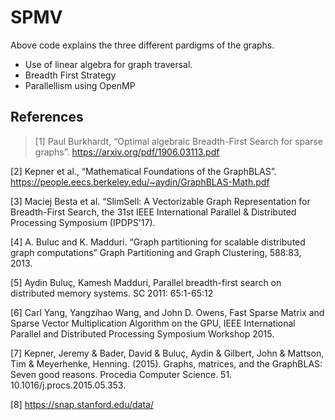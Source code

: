 # SPMV
Above code explains the three different pardigms of the graphs. 
* Use of linear algebra for graph traversal.
* Breadth First Strategy
* Parallellism using OpenMP


## References

> [1] Paul Burkhardt, “Optimal algebraic Breadth-First Search for sparse graphs”.
https://arxiv.org/pdf/1906.03113.pdf

[2] Kepner et al., “Mathematical Foundations of the GraphBLAS”.
https://people.eecs.berkeley.edu/~aydin/GraphBLAS-Math.pdf

[3] Maciej Besta et al. “SlimSell: A Vectorizable Graph Representation for Breadth-First
Search, the 31st IEEE International Parallel & Distributed Processing Symposium
(IPDPS'17).

[4] A. Buluc and K. Madduri. “Graph partitioning for scalable distributed graph computations”
Graph Partitioning and Graph Clustering, 588:83, 2013.

[5] Aydin Buluç, Kamesh Madduri, Parallel breadth-first search on distributed memory
systems. SC 2011: 65:1-65:12

[6] Carl Yang, Yangzihao Wang, and John D. Owens, Fast Sparse Matrix and Sparse Vector
Multiplication Algorithm on the GPU, IEEE International Parallel and Distributed
Processing Symposium Workshop 2015.

[7] Kepner, Jeremy & Bader, David & Buluç, Aydin & Gilbert, John & Mattson, Tim & Meyerhenke, Henning. (2015). Graphs, matrices, and the GraphBLAS: Seven good reasons. Procedia Computer Science. 51. 10.1016/j.procs.2015.05.353. 

[8] https://snap.stanford.edu/data/

